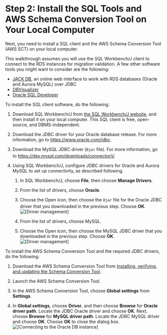 # Step 2: Install the SQL Tools and AWS Schema Conversion Tool on Your Local Computer<a name="chap-rdsoracle2aurora.steps.installsct"></a>

Next, you need to install a SQL client and the AWS Schema Conversion Tool \(AWS SCT\) on your local computer\.

This walkthrough assumes you will use the SQL Workbench/J client to connect to the RDS instances for migration validation\. A few other software tools you might want to consider are the following:
+  [JACK DB](http://www.jackdb.com), an online web interface to work with RDS databases \(Oracle and Aurora MySQL\) over JDBC
+  [DBVisualizer](https://www.dbvis.com/download/) 
+  [Oracle SQL Developer](https://www.oracle.com/technetwork/developer-tools/sql-developer/overview/index-097090.html) 

To install the SQL client software, do the following:

1. Download SQL Workbench/J from [the SQL Workbench/J website](http://www.sql-workbench.net/downloads.html), and then install it on your local computer\. This SQL client is free, open\-source, and DBMS\-independent\.

1. Download the JDBC driver for your Oracle database release\. For more information, go to [https://www\.oracle\.com/jdbc](https://www.oracle.com/jdbc)\.

1. Download the MySQL JDBC driver \(`0jar` file\)\. For more information, go to [https://dev\.mysql\.com/downloads/connector/j/](https://dev.mysql.com/downloads/connector/j/)\.

1. Using SQL Workbench/J, configure JDBC drivers for Oracle and Aurora MySQL to set up connectivity, as described following\.

   1. In SQL Workbench/J, choose **File**, then choose **Manage Drivers**\.

   1. From the list of drivers, choose **Oracle**\.

   1. Choose the Open icon, then choose the `0jar` file for the Oracle JDBC driver that you downloaded in the previous step\. Choose **OK**\.  
![\[Driver management\]](http://docs.aws.amazon.com/dms/latest/sbs/images/sbs-rdsor2aurora7.png)

   1. From the list of drivers, choose MySQL\.

   1. Choose the Open icon, then choose the MySQL JDBC driver that you downloaded in the previous step\. Choose **OK**\.  
![\[Driver management\]](http://docs.aws.amazon.com/dms/latest/sbs/images/sbs-rdsor2aurora8.png)

To install the AWS Schema Conversion Tool and the required JDBC drivers, do the following:

1. Download the AWS Schema Conversion Tool from [Installing, verifying, and updating the Schema Conversion Tool](https://docs.aws.amazon.com/SchemaConversionTool/latest/userguide/CHAP_Installing.html)\.

1. Launch the AWS Schema Conversion Tool\.

1. In the AWS Schema Conversion Tool, choose **Global settings** from **Settings**\.

1. In **Global settings**, choose **Driver**, and then choose **Browse** for **Oracle driver path**\. Locate the JDBC Oracle driver and choose **OK**\. Next, choose **Browse** for **MySQL driver path**\. Locate the JDBC MySQL driver and choose **OK**\. Choose **OK** to close the dialog box\.  
![\[Connecting to the Oracle DB instance\]](http://docs.aws.amazon.com/dms/latest/sbs/images/sct-drivers.png)